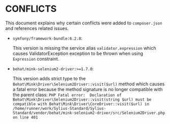 # CONFLICTS

This document explains why certain conflicts were added to `composer.json` and
references related issues.

- `symfony/framework-bundle:6.2.8`:

    This version is missing the service alias `validator.expression`
    which causes ValidatorException exception to be thrown when using `Expression` constraint. 

- `behat/mink-selenium2-driver:>=1.7.0`:

    This version adds strict type to the `Behat\Mink\Driver\Selenium2Driver::visit($url)` method
    which causes a fatal error because the method signature is no longer compatible with the parent class:
    `PHP Fatal error:  Declaration of Behat\Mink\Driver\Selenium2Driver::visit(string $url) must be compatible with Behat\Mink\Driver\CoreDriver::visit($url) in /home/runner/work/Sylius-Standard/Sylius-Standard/vendor/behat/mink-selenium2-driver/src/Selenium2Driver.php on line 401`
